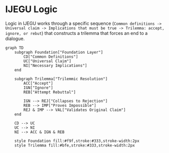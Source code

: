 # IJEGU Logic
Logic in IJEGU works through a specific sequence (`Common definitions -> Universal claim -> Implications that must be true -> Trilemma: accept, ignore, or rebut`) that constructs a trilemma that forces an end to a dialogue.
```mermaid
graph TD
    subgraph Foundation["Foundation Layer"]
        CD["Common Definitions"]
        UC["Universal Claim"]
        NI["Necessary Implications"]
    end

    subgraph Trilemma["Trilemmic Resolution"]
        ACC["Accept"]
        IGN["Ignore"]
        REB["Attempt Rebuttal"]
        
        IGN --> REJ["Collapses to Rejection"]
        REB --> IMP["Proves Impossible"]
        REJ & IMP --> VAL["Validates Original Claim"]
    end

    CD --> UC
    UC --> NI
    NI --> ACC & IGN & REB

    style Foundation fill:#f9f,stroke:#333,stroke-width:2px
    style Trilemma fill:#bfe,stroke:#333,stroke-width:2px
```
